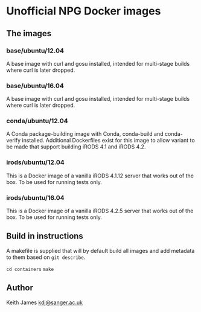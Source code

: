 # Unofficial NPG Docker images

## The images ##

### base/ubuntu/12.04 ###

A base image with curl and gosu installed, intended for multi-stage
builds where curl is later dropped.

### base/ubuntu/16.04 ###

A base image with curl and gosu installed, intended for multi-stage
builds where curl is later dropped.

### conda/ubuntu/12.04 ###

A Conda package-building image with Conda, conda-build and
conda-verify installed. Additional Dockerfiles exist for this image to
allow variant to be made that support building iRODS 4.1 and iRODS 4.2.

### irods/ubuntu/12.04 ###

This is a Docker image of a vanilla iRODS 4.1.12 server that works out
of the box. To be used for running tests only.

### irods/ubuntu/16.04 ###

This is a Docker image of a vanilla iRODS 4.2.5 server that works out
of the box. To be used for running tests only.

## Build in instructions ##

A makefile is supplied that will by default build all images and add
metadata to them based on `git describe`.

`cd containers`
`make`

## Author

Keith James kdj@sanger.ac.uk
